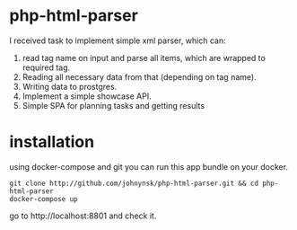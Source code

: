 # php-html-parser
I received task to implement simple xml parser, which can:

1. read tag name on input and parse all items, which are wrapped to required tag.
2. Reading all necessary data from that (depending on tag name).
3. Writing data to prostgres.
4. Implement a simple showcase API.
5. Simple SPA for planning tasks and getting results

# installation
using docker-compose and git you can run this app bundle on your docker.
```
git clone http://github.com/johnynsk/php-html-parser.git && cd php-html-parser
docker-compose up
```
go to http://localhost:8801 and check it.
